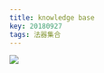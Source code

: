 ```yaml
---
title: knowledge base
key: 20180927
tags: 法器集合
---
```


![](https://cl.ly/c96720801a53/download/283cc23ed0431a3aa1d371d531606748.jpg)